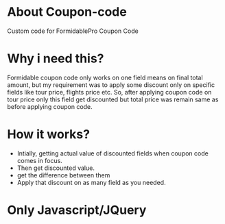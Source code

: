 # About Coupon-code
Custom code for FormidablePro Coupon Code

# Why i need this?
Formidable coupon code only works on one field means on final total amount, but my requirement was to apply some discount only on specific fields like tour price, flights price etc. So, after applying coupon code on tour price only this field get discounted but total price was remain same as before applying coupon code.

# How it works?
- Intially, getting actual value of discounted fields when coupon code comes in focus.
- Then get discounted value.
- get the difference between them
- Apply that discount on as many field as you needed.

# Only Javascript/JQuery
